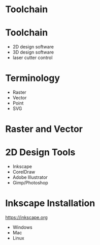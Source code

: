 # Toolchain


# Toolchain
* 2D design software
* 3D design software
* laser cutter control


# Terminology
* Raster
* Vector
* Point
* SVG


# Raster and Vector


# 2D Design Tools
* Inkscape
* CorelDraw
* Adobe Illustrator
* Gimp/Photoshop


# Inkscape Installation
https://inkscape.org

* Windows
* Mac
* Linux


